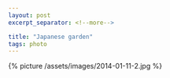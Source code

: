 ```yaml
---
layout: post
excerpt_separator: <!--more-->

title: "Japanese garden"
tags: photo
---
```


{% picture /assets/images/2014-01-11-2.jpg %}
<!--more-->